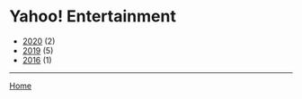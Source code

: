 # Yahoo! Entertainment

  * [2020](./yahoo-entertainment-2020.md/) (2)
  * [2019](./yahoo-entertainment-2019.md/) (5)
  * [2016](./yahoo-entertainment-2016.md/) (1)

----

[Home](../)
